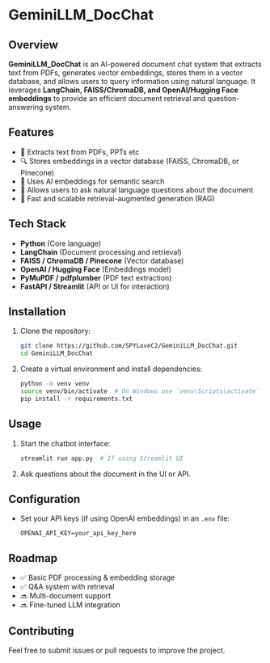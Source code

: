 # GeminiLLM_DocChat

## Overview
**GeminiLLM_DocChat** is an AI-powered document chat system that extracts text from PDFs, generates vector embeddings, stores them in a vector database, and allows users to query information using natural language. It leverages **LangChain, FAISS/ChromaDB, and OpenAI/Hugging Face embeddings** to provide an efficient document retrieval and question-answering system.

## Features
- 📄 Extracts text from PDFs, PPTs etc
- 🔍 Stores embeddings in a vector database (FAISS, ChromaDB, or Pinecone)
- 🤖 Uses AI embeddings for semantic search
- 💬 Allows users to ask natural language questions about the document
- 🚀 Fast and scalable retrieval-augmented generation (RAG)

## Tech Stack
- **Python** (Core language)
- **LangChain** (Document processing and retrieval)
- **FAISS / ChromaDB / Pinecone** (Vector database)
- **OpenAI / Hugging Face** (Embeddings model)
- **PyMuPDF / pdfplumber** (PDF text extraction)
- **FastAPI / Streamlit** (API or UI for interaction)

## Installation
1. Clone the repository:
   ```bash
   git clone https://github.com/SPYLoveC2/GeminiLLM_DocChat.git
   cd GeminiLLM_DocChat
   ```
2. Create a virtual environment and install dependencies:
   ```bash
   python -m venv venv
   source venv/bin/activate  # On Windows use `venv\Scripts\activate`
   pip install -r requirements.txt
   ```

## Usage
1. Start the chatbot interface:
   ```bash
   streamlit run app.py  # If using Streamlit UI
   ```
3. Ask questions about the document in the UI or API.

## Configuration
- Set your API keys (if using OpenAI embeddings) in an `.env` file:
  ```
  OPENAI_API_KEY=your_api_key_here
  ```

## Roadmap
- ✅ Basic PDF processing & embedding storage
- ✅ Q&A system with retrieval
- 🔜 Multi-document support
- 🔜 Fine-tuned LLM integration

## Contributing
Feel free to submit issues or pull requests to improve the project.


